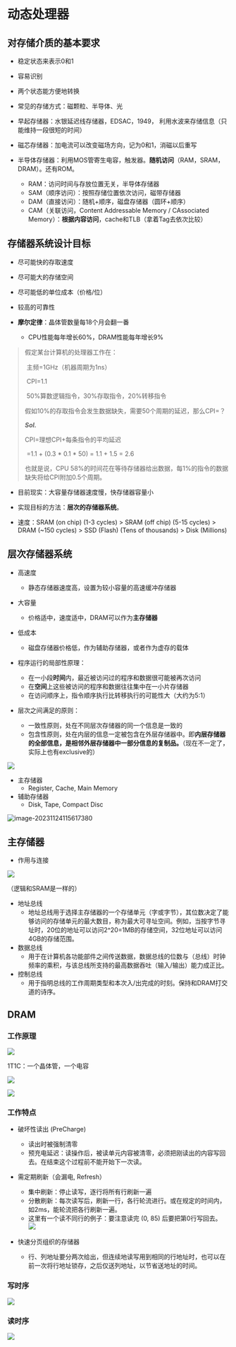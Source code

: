 # 动态处理器

## 对存储介质的基本要求

- 稳定状态来表示0和1
- 容易识别
- 两个状态能方便地转换
- 常见的存储方式：磁颗粒、半导体、光

- 早起存储器：水银延迟线存储器，EDSAC，1949， 利用水波来存储信息（只能维持一段很短的时间）
- 磁芯存储器：加电流可以改变磁场方向，记为0和1，消磁以后重写

- 半导体存储器：利用MOS管寄生电容，触发器。**随机访问**（RAM，SRAM，DRAM）。还有ROM。
  - RAM：访问时间与存放位置无关，半导体存储器
  - SAM（顺序访问）：按照存储位置依次访问，磁带存储器
  - DAM（直接访问）：随机+顺序，磁盘存储器（圆环+顺序）
  - CAM（关联访问，Content Addressable Memory / CAssociated Memory）：**根据内容访问**，cache和TLB（拿着Tag去依次比较）

## 存储器系统设计目标

- 尽可能快的存取速度
- 尽可能大的存储空间
- 尽可能低的单位成本（价格/位）
- 较高的可靠性

- **摩尔定律**：晶体管数量每18个月会翻一番
  - CPU性能每年增长60%，DRAM性能每年增长9%

> 假定某台计算机的处理器工作在：
>
> ​	主频=1GHz（机器周期为1ns）
>
> ​	CPI=1.1
>
> ​	50%算数逻辑指令，30%存取指令，20%转移指令
>
> 假如10%的存取指令会发生数据缺失，需要50个周期的延迟，那么CPI=？
>
> 
>
> ***Sol.***
>
> CPI=理想CPI+每条指令的平均延迟
>
> ​      =1.1 + (0.3 * 0.1 * 50) = 1.1 + 1.5 = 2.6
>
> 也就是说，CPU 58%的时间花在等待存储器给出数据，每1%的指令的数据缺失将给CPI附加0.5个周期。

- 目前现实：大容量存储器速度慢，快存储器容量小

- 实现目标的方法：**层次的存储器系统**。

- 速度：SRAM (on chip) (1-3 cycles) > SRAM (off chip) (5-15 cycles) > DRAM (~150 cycles) > SSD (Flash) (Tens of thousands) > Disk (Millions)

## 层次存储器系统

- 高速度
  - 静态存储器速度高，设置为较小容量的高速缓冲存储器
- 大容量
  - 价格适中，速度适中，DRAM可以作为**主存储器**
- 低成本
  - 磁盘存储器价格低，作为辅助存储器，或者作为虚存的载体

- 程序运行的局部性原理：
  - 在一小段**时间**内，最近被访问过的程序和数据很可能被再次访问
  - 在**空间**上这些被访问的程序和数据往往集中在一小片存储器
  - 在访问顺序上，指令顺序执行比转移执行的可能性大（大约为5:1）
- 层次之间满足的原则：
  - 一致性原则，处在不同层次存储器的同一个信息是一致的
  - 包含性原则，处在内层的信息一定被包含在外层存储器中。即**内层存储器的全部信息，是相邻外层存储器中一部分信息的复制品。**（现在不一定了，实际上也有exclusive的）

![](dram/image-20231124115147526.png)

- 主存储器
  - Register, Cache, Main Memory
- 辅助存储器
  - Disk, Tape, Compact Disc

![image-20231124115617380](dram/image-20231124115617380.png)

## 主存储器

- 作用与连接

![](dram/image-20231124115711881.png)

（逻辑和SRAM是一样的）

- 地址总线
  - 地址总线用于选择主存储器的一个存储单元（字或字节），其位数决定了能够访问的存储单元的最大数目，称为最大可寻址空间。例如，当按字节寻址时，20位的地址可以访问2^20=1MB的存储空间，32位地址可以访问4GB的存储范围。
- 数据总线
  - 用于在计算机各功能部件之间传送数据，数据总线的位数与（总线）时钟频率的乘积，与该总线所支持的最高数据吞吐（输入/输出）能力成正比。
- 控制总线
  - 用于指明总线的工作周期类型和本次入/出完成的时刻。保持和DRAM打交道的诗序。

## DRAM

### 工作原理

![](dram/image-20231124120515479.png)

1T1C：一个晶体管，一个电容

![](dram/image-20231124120742904.png)

![](dram/image-20231124120908902.png)

### 工作特点

- 破坏性读出 (PreCharge)
  - 读出时被强制清零
  - 预充电延迟：读操作后，被读单元内容被清零，必须把刚读出的内容写回去。在结束这个过程前不能开始下一次读。
- 需定期刷新（会漏电, Refresh）
  - 集中刷新：停止读写，逐行将所有行刷新一遍
  - 分散刷新：每次读写后，刷新一行，各行轮流进行。或在规定的时间内，如2ms，能轮流把各行刷新一遍。
  - 这里有一个读不同行的例子：要注意读完 (0, 85) 后要把第0行写回去。
  ![](dram/image-20231124121635278.png)

- 快速分页组织的存储器
  - 行、列地址要分两次给出，但连续地读写用到相同的行地址时，也可以在前一次将行地址锁存，之后仅送列地址，以节省送地址的时间。

### 写时序

![](dram/image-20231124122016011.png)

### 读时序

![](dram/image-20231124122236337.png)
